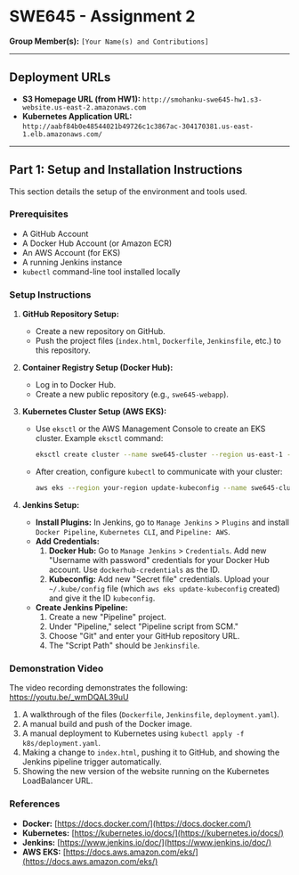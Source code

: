 # SWE645 - Assignment 2

**Group Member(s):** `[Your Name(s) and Contributions]`

---

## Deployment URLs

* **S3 Homepage URL (from HW1):** `http://smohanku-swe645-hw1.s3-website.us-east-2.amazonaws.com`
* **Kubernetes Application URL:** `http://aabf84b0e48544021b49726c1c3867ac-304170381.us-east-1.elb.amazonaws.com/`

---

## Part 1: Setup and Installation Instructions

This section details the setup of the environment and tools used.

### **Prerequisites**
* A GitHub Account
* A Docker Hub Account (or Amazon ECR)
* An AWS Account (for EKS)
* A running Jenkins instance
* `kubectl` command-line tool installed locally

### **Setup Instructions**

1.  **GitHub Repository Setup:**
    * Create a new repository on GitHub.
    * Push the project files (`index.html`, `Dockerfile`, `Jenkinsfile`, etc.) to this repository.

2.  **Container Registry Setup (Docker Hub):**
    * Log in to Docker Hub.
    * Create a new public repository (e.g., `swe645-webapp`).

3.  **Kubernetes Cluster Setup (AWS EKS):**
    * Use `eksctl` or the AWS Management Console to create an EKS cluster. Example `eksctl` command:
        ```bash
        eksctl create cluster --name swe645-cluster --region us-east-1 --nodegroup-name standard-workers --node-type t2.micro --nodes 3
        ```
    * After creation, configure `kubectl` to communicate with your cluster:
        ```bash
        aws eks --region your-region update-kubeconfig --name swe645-cluster
        ```

4.  **Jenkins Setup:**
    * **Install Plugins:** In Jenkins, go to `Manage Jenkins` > `Plugins` and install `Docker Pipeline`, `Kubernetes CLI`, and `Pipeline: AWS`.
    * **Add Credentials:**
        1.  **Docker Hub:** Go to `Manage Jenkins` > `Credentials`. Add new "Username with password" credentials for your Docker Hub account. Use `dockerhub-credentials` as the ID.
        2.  **Kubeconfig:** Add new "Secret file" credentials. Upload your `~/.kube/config` file (which `aws eks update-kubeconfig` created) and give it the ID `kubeconfig`.
    * **Create Jenkins Pipeline:**
        1.  Create a new "Pipeline" project.
        2.  Under "Pipeline," select "Pipeline script from SCM."
        3.  Choose "Git" and enter your GitHub repository URL.
        4.  The "Script Path" should be `Jenkinsfile`.

### **Demonstration Video**
The video recording demonstrates the following: https://youtu.be/_wmDQAL39uU
1.  A walkthrough of the files (`Dockerfile`, `Jenkinsfile`, `deployment.yaml`).
2.  A manual build and push of the Docker image.
3.  A manual deployment to Kubernetes using `kubectl apply -f k8s/deployment.yaml`.
4.  Making a change to `index.html`, pushing it to GitHub, and showing the Jenkins pipeline trigger automatically.
5.  Showing the new version of the website running on the Kubernetes LoadBalancer URL.

### **References**
* **Docker:** [https://docs.docker.com/](https://docs.docker.com/)
* **Kubernetes:** [https://kubernetes.io/docs/](https://kubernetes.io/docs/)
* **Jenkins:** [https://www.jenkins.io/doc/](https://www.jenkins.io/doc/)
* **AWS EKS:** [https://docs.aws.amazon.com/eks/](https://docs.aws.amazon.com/eks/)